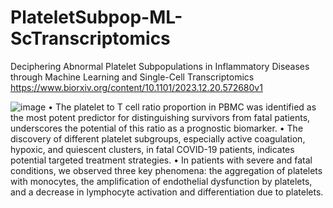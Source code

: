# PlateletSubpop-ML-ScTranscriptomics
Deciphering Abnormal Platelet Subpopulations in Inflammatory Diseases through Machine Learning and Single-Cell Transcriptomics
https://www.biorxiv.org/content/10.1101/2023.12.20.572680v1 

![image](https://github.com/xqiu625/PlateletSubpop-ML-ScTranscriptomics/assets/26670165/14ac3d98-7811-4b37-a2a7-f0b1037697de)
•	The platelet to T cell ratio proportion in PBMC was identified as the most potent predictor for distinguishing survivors from fatal patients, underscores the potential of this ratio as a prognostic biomarker.
•	The discovery of different platelet subgroups, especially active coagulation, hypoxic, and quiescent clusters, in fatal COVID-19 patients, indicates potential targeted treatment strategies.
•	In patients with severe and fatal conditions, we observed three key phenomena: the aggregation of platelets with monocytes, the amplification of endothelial dysfunction by platelets, and a decrease in lymphocyte activation and differentiation due to platelets.
